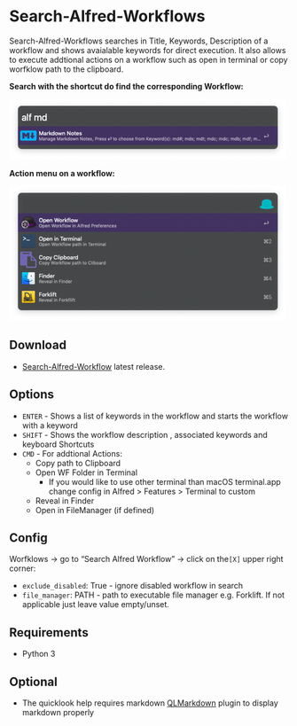 # Search-Alfred-Workflows

Search-Alfred-Workflows searches in Title, Keywords, Description of a workflow and shows avaialable keywords for direct execution. It also allows to execute addtional actions on a workflow such as open in terminal or copy worfklow path to the clipboard.

**Search with the shortcut do find the corresponding Workflow:**

![Screen Shot 2019-08-05 at 07.33.33](README.assets/alf.png)

**Action menu on a workflow:**

![Screen Shot 2019-08-05 at 07.33.42](README.assets/actions.png)

## Download

* [Search-Alfred-Workflow](https://github.com/Acidham/search-alfred-workflows/releases/latest) latest release.

## Options

* `ENTER` - Shows a list of keywords in the workflow and starts the workflow with a keyword
* `SHIFT` - Shows the workflow description , associated keywords and keyboard Shortcuts
* `CMD` - For addtional Actions:
  * Copy path to Clipboard
  * Open WF Folder in Terminal 
    * If you would like to use other terminal than macOS terminal.app change config in Alfred > Features > Terminal to custom
  * Reveal in Finder
  * Open in FileManager (if defined)

## Config

Worfklows → go to “Search Alfred Workflow” → click on the`[X]` upper right corner: 

* `exclude_disabled`: True - ignore disabled workflow in search
* `file_manager`: PATH - path to executable file manager e.g. Forklift. If not applicable just leave value empty/unset.

## Requirements

* Python 3

## Optional

* The quicklook help requires markdown [QLMarkdown](https://github.com/toland/qlmarkdown/issues) plugin to display markdown properly